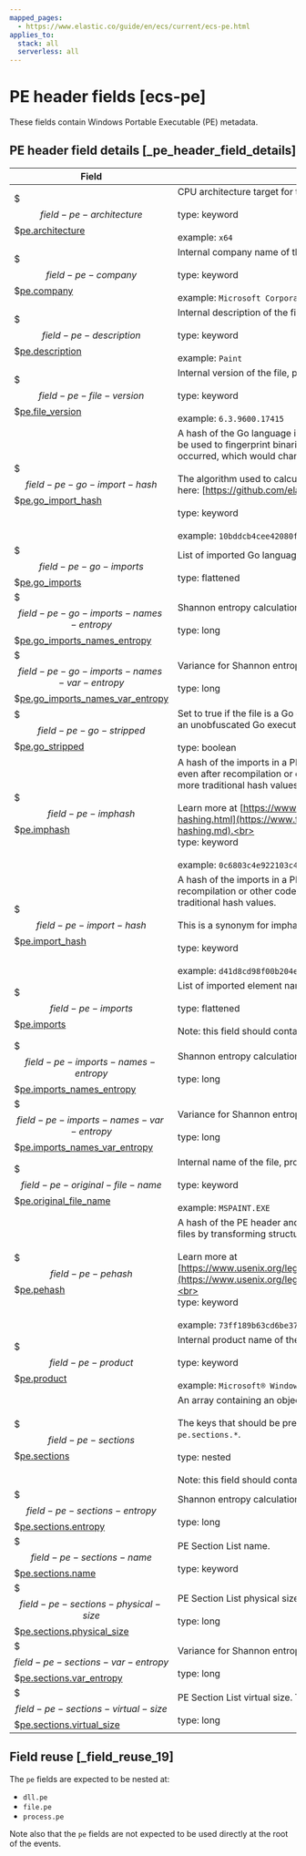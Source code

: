 ```yaml
---
mapped_pages:
  - https://www.elastic.co/guide/en/ecs/current/ecs-pe.html
applies_to:
  stack: all
  serverless: all
---
```


# PE header fields [ecs-pe]

These fields contain Windows Portable Executable (PE) metadata.


## PE header field details [_pe_header_field_details]

| Field | Description | Level |
| --- | --- | --- |
| $$$field-pe-architecture$$$[pe.architecture](#field-pe-architecture) | CPU architecture target for the file.<br><br>type: keyword<br><br>example: `x64`<br> | extended |
| $$$field-pe-company$$$[pe.company](#field-pe-company) | Internal company name of the file, provided at compile-time.<br><br>type: keyword<br><br>example: `Microsoft Corporation`<br> | extended |
| $$$field-pe-description$$$[pe.description](#field-pe-description) | Internal description of the file, provided at compile-time.<br><br>type: keyword<br><br>example: `Paint`<br> | extended |
| $$$field-pe-file-version$$$[pe.file_version](#field-pe-file-version) | Internal version of the file, provided at compile-time.<br><br>type: keyword<br><br>example: `6.3.9600.17415`<br> | extended |
| $$$field-pe-go-import-hash$$$[pe.go_import_hash](#field-pe-go-import-hash) | A hash of the Go language imports in a PE file excluding standard library imports. An import hash can be used to fingerprint binaries even after recompilation or other code-level transformations have occurred, which would change more traditional hash values.<br><br>The algorithm used to calculate the Go symbol hash and a reference implementation are available here: [https://github.com/elastic/toutoumomoma](https://github.com/elastic/toutoumomoma)<br><br>type: keyword<br><br>example: `10bddcb4cee42080f76c88d9ff964491`<br> | extended |
| $$$field-pe-go-imports$$$[pe.go_imports](#field-pe-go-imports) | List of imported Go language element names and types.<br><br>type: flattened<br> | extended |
| $$$field-pe-go-imports-names-entropy$$$[pe.go_imports_names_entropy](#field-pe-go-imports-names-entropy) | Shannon entropy calculation from the list of Go imports.<br><br>type: long<br> | extended |
| $$$field-pe-go-imports-names-var-entropy$$$[pe.go_imports_names_var_entropy](#field-pe-go-imports-names-var-entropy) | Variance for Shannon entropy calculation from the list of Go imports.<br><br>type: long<br> | extended |
| $$$field-pe-go-stripped$$$[pe.go_stripped](#field-pe-go-stripped) | Set to true if the file is a Go executable that has had its symbols stripped or obfuscated and false if an unobfuscated Go executable.<br><br>type: boolean<br> | extended |
| $$$field-pe-imphash$$$[pe.imphash](#field-pe-imphash) | A hash of the imports in a PE file. An imphash — or import hash — can be used to fingerprint binaries even after recompilation or other code-level transformations have occurred, which would change more traditional hash values.<br><br>Learn more at [https://www.fireeye.com/blog/threat-research/2014/01/tracking-malware-import-hashing.html](https://www.fireeye.com/blog/threat-research/2014/01/tracking-malware-import-hashing.md).<br><br>type: keyword<br><br>example: `0c6803c4e922103c4dca5963aad36ddf`<br> | extended |
| $$$field-pe-import-hash$$$[pe.import_hash](#field-pe-import-hash) | A hash of the imports in a PE file. An import hash can be used to fingerprint binaries even after recompilation or other code-level transformations have occurred, which would change more traditional hash values.<br><br>This is a synonym for imphash.<br><br>type: keyword<br><br>example: `d41d8cd98f00b204e9800998ecf8427e`<br> | extended |
| $$$field-pe-imports$$$[pe.imports](#field-pe-imports) | List of imported element names and types.<br><br>type: flattened<br><br>Note: this field should contain an array of values.<br> | extended |
| $$$field-pe-imports-names-entropy$$$[pe.imports_names_entropy](#field-pe-imports-names-entropy) | Shannon entropy calculation from the list of imported element names and types.<br><br>type: long<br> | extended |
| $$$field-pe-imports-names-var-entropy$$$[pe.imports_names_var_entropy](#field-pe-imports-names-var-entropy) | Variance for Shannon entropy calculation from the list of imported element names and types.<br><br>type: long<br> | extended |
| $$$field-pe-original-file-name$$$[pe.original_file_name](#field-pe-original-file-name) | Internal name of the file, provided at compile-time.<br><br>type: keyword<br><br>example: `MSPAINT.EXE`<br> | extended |
| $$$field-pe-pehash$$$[pe.pehash](#field-pe-pehash) | A hash of the PE header and data from one or more PE sections. An pehash can be used to cluster files by transforming structural information about a file into a hash value.<br><br>Learn more at [https://www.usenix.org/legacy/events/leet09/tech/full_papers/wicherski/wicherski_html/index.html](https://www.usenix.org/legacy/events/leet09/tech/full_papers/wicherski/wicherski_html/index.md).<br><br>type: keyword<br><br>example: `73ff189b63cd6be375a7ff25179a38d347651975`<br> | extended |
| $$$field-pe-product$$$[pe.product](#field-pe-product) | Internal product name of the file, provided at compile-time.<br><br>type: keyword<br><br>example: `Microsoft® Windows® Operating System`<br> | extended |
| $$$field-pe-sections$$$[pe.sections](#field-pe-sections) | An array containing an object for each section of the PE file.<br><br>The keys that should be present in these objects are defined by sub-fields underneath `pe.sections.*`.<br><br>type: nested<br><br>Note: this field should contain an array of values.<br> | extended |
| $$$field-pe-sections-entropy$$$[pe.sections.entropy](#field-pe-sections-entropy) | Shannon entropy calculation from the section.<br><br>type: long<br> | extended |
| $$$field-pe-sections-name$$$[pe.sections.name](#field-pe-sections-name) | PE Section List name.<br><br>type: keyword<br> | extended |
| $$$field-pe-sections-physical-size$$$[pe.sections.physical_size](#field-pe-sections-physical-size) | PE Section List physical size.<br><br>type: long<br> | extended |
| $$$field-pe-sections-var-entropy$$$[pe.sections.var_entropy](#field-pe-sections-var-entropy) | Variance for Shannon entropy calculation from the section.<br><br>type: long<br> | extended |
| $$$field-pe-sections-virtual-size$$$[pe.sections.virtual_size](#field-pe-sections-virtual-size) | PE Section List virtual size. This is always the same as `physical_size`.<br><br>type: long<br> | extended |


## Field reuse [_field_reuse_19]

The `pe` fields are expected to be nested at:

* `dll.pe`
* `file.pe`
* `process.pe`

Note also that the `pe` fields are not expected to be used directly at the root of the events.

